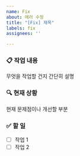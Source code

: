 ```yaml
---
name: Fix
about: 에러 수정
title: "[Fix] 제목"
labels: fix
assignees: ''

---
```


### 📋 작업 내용
무엇을 작업할 건지 간단히 설명

### 🔍 현재 상황
현재 문제점이나 개선할 부분

### ✅ 할 일
- [ ] 작업 1
- [ ] 작업 2
